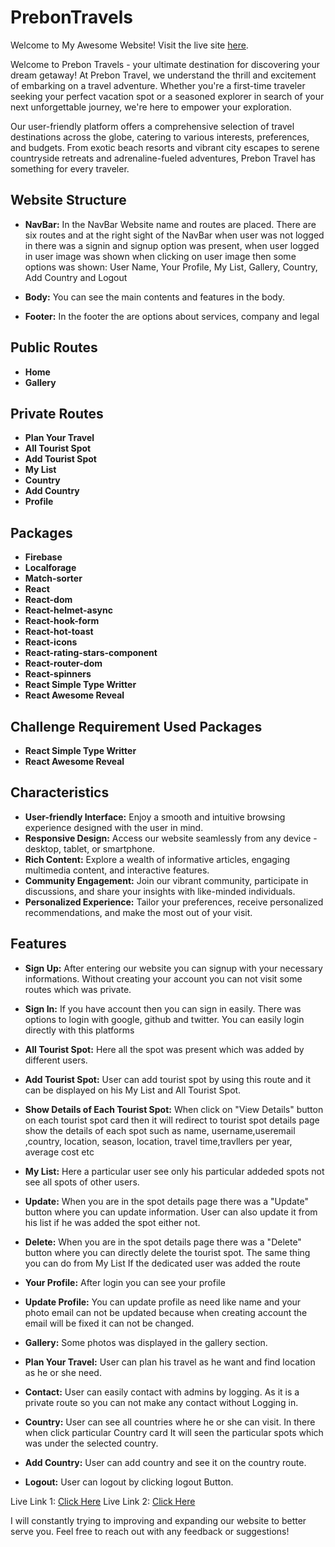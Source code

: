 # PrebonTravels

Welcome to My Awesome Website! Visit the live site [here](https://real-state-assignment.web.app/).



Welcome to Prebon Travels - your ultimate destination for discovering your dream getaway! At Prebon Travel, we understand the thrill and excitement of embarking on a travel adventure. Whether you're a first-time traveler seeking your perfect vacation spot or a seasoned explorer in search of your next unforgettable journey, we're here to empower your exploration.

Our user-friendly platform offers a comprehensive selection of travel destinations across the globe, catering to various interests, preferences, and budgets. From exotic beach resorts and vibrant city escapes to serene countryside retreats and adrenaline-fueled adventures, Prebon Travel has something for every traveler.

## Website Structure
- **NavBar:** In the NavBar Website name and routes are placed. There are six routes and at the right sight of the NavBar when user was not logged in there was a signin and signup option was present, when user logged in user image was shown when clicking on user image then some options was shown: User Name, Your Profile, My List, Gallery, Country, Add Country and Logout

- **Body:** You can see the main contents and features in the body.

- **Footer:** In the footer the are options about services, company and legal

## Public Routes

- **Home**
- **Gallery**


## Private Routes

- **Plan Your Travel**
- **All Tourist Spot**
- **Add Tourist Spot**
- **My List**
- **Country**
- **Add Country**
- **Profile**


## Packages


- **Firebase**
- **Localforage**
- **Match-sorter**
- **React**
- **React-dom**
- **React-helmet-async**
- **React-hook-form**
- **React-hot-toast**
- **React-icons**
- **React-rating-stars-component**
- **React-router-dom**
- **React-spinners**
- **React Simple Type Writter**
- **React Awesome Reveal**

## Challenge Requirement Used Packages

- **React Simple Type Writter**
- **React Awesome Reveal**


## Characteristics

- **User-friendly Interface:** Enjoy a smooth and intuitive browsing experience designed with the user in mind.
- **Responsive Design:** Access our website seamlessly from any device - desktop, tablet, or smartphone.
- **Rich Content:** Explore a wealth of informative articles, engaging multimedia content, and interactive features.
- **Community Engagement:** Join our vibrant community, participate in discussions, and share your insights with like-minded individuals.
- **Personalized Experience:** Tailor your preferences, receive personalized recommendations, and make the most out of your visit.

## Features
- **Sign Up:** After entering our website you can signup with your necessary informations. Without creating your account you can not visit some routes which was private.

- **Sign In:** If you have account then you can sign in easily. There was options to login with google, github and twitter. You can easily login directly with this platforms

- **All Tourist Spot:** Here all the spot was present which was added by different users.

- **Add Tourist Spot:** User can add tourist spot by using this route and it can be displayed on his My List and All Tourist Spot.

- **Show Details of Each Tourist Spot:** When click on "View Details" button on each tourist spot card then it will redirect to tourist spot details page show the details of each spot such as name, username,useremail ,country, location, season, location, travel time,travllers per year, average cost etc

- **My List:** Here a particular user see only his particular addeded spots not see all spots of other users.

- **Update:** When you are in the spot details page there was a "Update" button where you can update information. User can also update it from his list if he was added the spot either not.

- **Delete:** When you are in the spot details page there was a "Delete" button where you can directly delete the tourist spot. The same thing you can do from My List If the dedicated user was added the route

- **Your Profile:** After login  you can see your profile

- **Update Profile:** You can update profile as need like name and your photo email can not be updated because when creating account the email will be fixed it can not be changed.

- **Gallery:** Some photos was displayed in the gallery section.

- **Plan Your Travel:** User can plan his travel as he want and find location as he or she need.

- **Contact:** User can easily contact with admins by logging. As it is a private route so you can not make any contact without Logging in.  

- **Country:** User can see all countries where he or she can visit. In there when click particular Country card It will seen the particular spots which was under the selected country.

- **Add Country:** User can add country and see it on the country route.  

- **Logout:** User can logout by clicking logout Button.



Live Link 1: [Click Here](https://real-state-assignment.web.app/)
Live Link 2: [Click Here](https://shawnislam-ice-assignment-9.netlify.app/)

I will constantly trying to improving and expanding our website to better serve you. Feel free to reach out with any feedback or suggestions!


